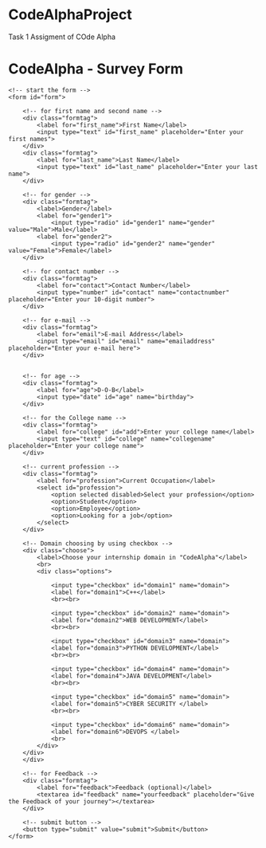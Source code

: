 # CodeAlphaProject
Task 1 Assigment of COde Alpha
<!DOCTYPE html>
<html lang="en">

<head>
	<meta charset="UTF-8">
	<meta name="viewport" content="width=device-width, initial-scale=1.0">
	<title>Survey Form</title>
	<link rel="stylesheet" href="style.css">
</head>

<body>
	<!-- heading -->
	<h1>CodeAlpha - Survey Form</h1>

	<!-- start the form -->
	<form id="form">

		<!-- for first name and second name -->
		<div class="formtag">
			<label for="first_name">First Name</label>
			<input type="text" id="first_name" placeholder="Enter your first names">
		</div>
		<div class="formtag">
			<label for="last_name">Last Name</label>
			<input type="text" id="last_name" placeholder="Enter your last name">
		</div>

		<!-- for gender -->
		<div class="formtag">
			<label>Gender</label>
			<label for="gender1">
				<input type="radio" id="gender1" name="gender" value="Male">Male</label>
			<label for="gender2">
				<input type="radio" id="gender2" name="gender" value="Female">Female</label>
		</div>

		<!-- for contact number -->
		<div class="formtag">
			<label for="contact">Contact Number</label>
			<input type="number" id="contact" name="contactnumber" placeholder="Enter your 10-digit number">
		</div>

		<!-- for e-mail -->
		<div class="formtag">
			<label for="email">E-mail Address</label>
			<input type="email" id="email" name="emailaddress" placeholder="Enter your e-mail here">
		</div>


		<!-- for age -->
		<div class="formtag">
			<label for="age">D-O-B</label>
			<input type="date" id="age" name="birthday">
		</div>

		<!-- for the College name -->
		<div class="formtag">
			<label for="college" id="add">Enter your college name</label>
			<input type="text" id="college" name="collegename" placeholder="Enter your college name">
		</div>

		<!-- current profession -->
		<div class="formtag">
			<label for="profession">Current Occupation</label>
			<select id="profession">
				<option selected disabled>Select your profession</option>
				<option>Student</option>
				<option>Employee</option>
				<option>Looking for a job</option>
			</select>
		</div>

		<!-- Domain choosing by using checkbox -->
		<div class="choose">
			<label>Choose your internship domain in "CodeAlpha"</label>
			<br>
			<div class="options">

				<input type="checkbox" id="domain1" name="domain">
				<label for="domain1">C++</label>
				<br><br>

				<input type="checkbox" id="domain2" name="domain">
				<label for="domain2">WEB DEVELOPMENT</label>
				<br><br>

				<input type="checkbox" id="domain3" name="domain">
				<label for="domain3">PYTHON DEVELOPMENT</label>
				<br><br>

				<input type="checkbox" id="domain4" name="domain">
				<label for="domain4">JAVA DEVELOPMENT</label>
				<br><br>

				<input type="checkbox" id="domain5" name="domain">
				<label for="domain5">CYBER SECURITY </label>
				<br><br>

				<input type="checkbox" id="domain6" name="domain">
				<label for="domain6">DEVOPS </label>
				<br>
			</div>
		</div>
		</div>

		<!-- for Feedback -->
		<div class="formtag">
			<label for="feedback">Feedback (optional)</label>
			<textarea id="feedback" name="yourfeedback" placeholder="Give the Feedback of your journey"></textarea>
		</div>

		<!-- submit button -->
		<button type="submit" value="submit">Submit</button>
	</form>
</body>

</html>
